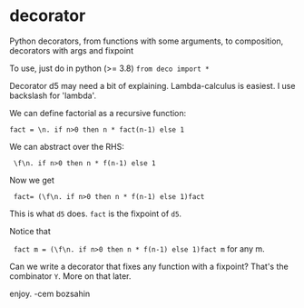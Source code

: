 # decorator
Python decorators, from functions with some arguments, to composition, decorators with args and fixpoint

To use, just do in python (>= 3.8) <code>from deco import * </code>

Decorator d5 may need a bit of explaining. Lambda-calculus is easiest. I use backslash for 'lambda'.

We can define factorial as a recursive function:

<code>fact = \n. if n>0 then n * fact(n-1) else 1</code>

We can abstract over the RHS:

<code> \f\n. if n>0 then n * f(n-1) else 1</code>

Now we get

<code> fact= (\f\n. if n>0 then n * f(n-1) else 1)fact</code>

This is what <code>d5</code> does. <code>fact</code> is the fixpoint of <code>d5</code>.

Notice that 

<code> fact m = (\f\n. if n>0 then n * f(n-1) else 1)fact m</code> for any m.

Can we write a decorator that fixes any function with a fixpoint? That's the combinator <code>Y</code>.
More on that later.

enjoy.
-cem bozsahin

